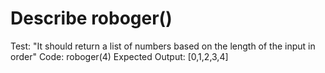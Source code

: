 # Describe roboger()
Test: "It should return a list of numbers based on the length of the input in order"
Code: roboger(4)
Expected Output: \[0,1,2,3,4\]